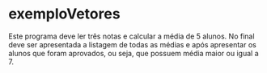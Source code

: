 # exemploVetores
Este programa deve ler três notas e calcular a média de 5 alunos. No final deve ser apresentada a listagem de todas as médias e após apresentar os alunos que foram aprovados, ou seja, que possuem média maior ou igual a 7.
